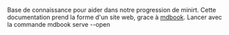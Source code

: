 Base de connaissance pour aider dans notre progression de minirt. Cette documentation prend la forme d'un site web, grace à [mdbook](https://rust-lang.github.io/mdBook/).
Lancer avec la commande mdbook serve --open